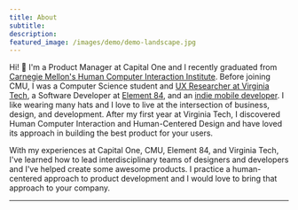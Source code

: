 ```yaml
---
title: About 
subtitle: 
description: 
featured_image: /images/demo/demo-landscape.jpg
---
```


Hi! 👋 I'm a Product Manager at Capital One and I recently graduated from <a href="https://www.hcii.cmu.edu">Carnegie Mellon's Human Computer Interaction Institute</a>. Before joining CMU, I was a Computer Science student and <a href='http://research.cs.vt.edu/ns/'> UX Researcher at Virginia Tech</a>, a Software Developer at <a href='http://www.element84.com'>Element 84</a>, and an 
<a href='https://itunes.apple.com/us/developer/jayanth-prathipati/id1020926584'> indie mobile developer</a>. 
I like wearing many hats and I love to live at the intersection of business, design, and development. After my first year at Virginia Tech, I discovered Human Computer Interaction and Human-Centered Design and have loved its approach in building the best product for your users. 


With my experiences at Capital One, CMU, Element 84, and Virginia Tech, I've learned how to lead interdisciplinary teams of designers and developers and I've helped create some awesome products. I practice a human-centered approach to product development and I would love to bring that approach to your company.



--- 

